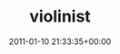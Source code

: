 ---
title:		"violinist"
type:		"photos"
mediatype:		"upload"
location:		"TBC"
date:		"2011-01-10 21:33:35+00:00"
album:		"music"
filename:		"violinist.md"
series:		""
cl_public_id:		"music/violinist"
cl_version:		1497004916
format:		"tiff"
bytes:		1577524
width:		964
height:		1440
colours:
- "#2C2C2C"
- "#8D8D8D"
exposure_mode:		"Manual"
program:		"Manual"
aperture:		"10.0"
focal_length:		"150.0 mm"
iso:		"320"
shutter_speed:		"1/30"
metering:		"Spot"
flash:		"Fired, Return detected"
white_balance:		"Custom"
colour_temp:		"4400"
has_crop:		"false"
orientation:		"Horizontal (normal)"
camera_model:		"NIKON D200"
lens_info:		"55-200mm f/4-5.6"
artist:		"No artist info"
x_resolution:		"300"
y_resolution:		"300"
---